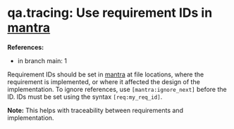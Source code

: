 # qa.tracing: Use requirement IDs in [mantra](https://github.com/mhatzl/mantra)

**References:**

- in branch main: 1

Requirement IDs should be set in [mantra](https://github.com/mhatzl/mantra) at file locations, where the requirement is implemented,
or where it affected the design of the implementation. 
To ignore references, use `[mantra:ignore_next]` before the ID.
IDs must be set using the syntax `[req:my_req_id]`.

**Note:** This helps with traceability between requirements and implementation.
